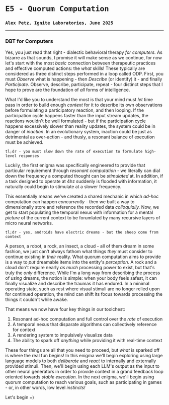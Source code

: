 # `E5 - Quorum Computation`
### `Alex Petz, Ignite Laboratories, June 2025`

---

### DBT for Computers
Yes, you just read that right - dialectic behavioral therapy _for computers._  As bizarre as that sounds, I promise
it will make sense as we continue, for now let's start with the most _basic_ connection between therapeutic practices
and effective computed actions: the _what_ skills!  These typically are considered as three distinct steps performed
in a loop called ODP.  First, you must _Observe_ what is happening - then _Describe_ (or identify) it - and finally 
_Participate_.  Observe, describe, participate, repeat - four distinct steps that I hope to prove are the foundation 
of _all_ forms of intelligence.   

What I'd like you to understand the most is that your mind must _let_ time pass in order to build enough 
_context_ for it to describe its own observations before formulating a participatory reaction, and then looping.  If 
the participation cycle happens faster than the input stream updates, the reactions wouldn't be well formulated - but 
if the participation cycle happens excessively slower than reality updates, the system could be in danger of 
_inaction_.  In an evolutionary system, inaction could be just as detrimental as over-action - and thusly, a resonant 
balance of execution must be achieved.

    tl;dr - you must slow down the rate of execution to formulate high-level responses

Luckily, the first enigma was specifically engineered to provide that particular requirement through _resonant
computation_ - we literally can dial down the frequency a computed thought can be _stimulated_ at.  In addition, if a 
task designed to operate at 4hz suddenly is flooded with information, it naturally could begin to stimulate at a slower 
frequency.  

This essentially means we've created a shared mechanic in which _ad-hoc_ computation can happen _concurrently_ - then 
we built a way to dimensionally store and reference the recorded data _colloquially._  Now, we get to start populating 
the temporal nexus with information for a mental _picture_ of the current context to be forumlated by many recursive 
layers of micro neural networks.

    tl;dr - yes, androids have electric dreams - but the sheep come from context

A person, a robot, a rock, an insect, a cloud - all of them dream in some fashion, we just can't always fathom what 
things _they_ must consider to continue existing in _their_ reality.  What quorum computation aims to provide is a 
way to _put_ dreamable items into the entity's _perception._  A rock and a cloud don't require nearly _as much_ 
processing power to exist, but that's truly the _only_ difference.  While I'm a long way from describing the process of
_using_ dreams, the notion is simple: when your body feels safest, it can finally visualize and describe the traumas
it has endured.  In a minimal operating state, such as rest where visual stimuli are no longer relied upon for
continued operation, the mind can shift its focus towards processing the things it couldn't while awake.

That means we now have four key things in our toolchest:

1. Resonant ad-hoc computation and full control over the _rate_ of execution
2. A temporal nexus that disparate algorithms can collectively reference for context
3. A rendering system to impulsively visualize data
4. The ability to spark off _anything_ while providing it with real-time context

These four things are all that you need to proceed, but _what_ is sparked off is where the real fun begins!  In this
enigma we'll begin exploring using large language models to both _deliberate_ and _react_ to internally and externally
provided stimuli.  Then, we'll begin using each LLM's output as the input to other neural generators in order to 
provide context in a grand feedback loop oriented towards _stable execution._  In the next enigma, we'll begin using 
quorum computation to reach various goals, such as participating in games - or, in other words, low level _instincts!_

Let's begin =)